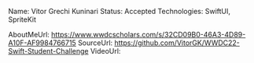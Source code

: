 Name: Vitor Grechi Kuninari
Status: Accepted
Technologies: SwiftUI, SpriteKit

AboutMeUrl: https://www.wwdcscholars.com/s/32CD09B0-46A3-4D89-A10F-AF9984766715
SourceUrl: https://github.com/VitorGK/WWDC22-Swift-Student-Challenge
VideoUrl: 

<!---
EXAMPLE
Name: John Appleseed
Status: Submitted <or> Winner <or> Distinguished <or> Rejected
Technologies: SwiftUI, RealityKit, CoreGraphic

AboutMeUrl: https://linkedin.com/in/johnappleseed
SourceUrl: https://github.com/johnappleseed/wwdc2025
VideoUrl: https://youtu.be/ABCDE123456
-->
